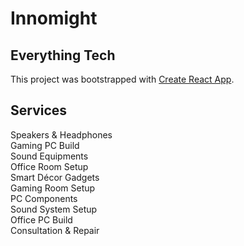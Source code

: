 # Innomight
## Everything Tech

This project was bootstrapped with [Create React App](https://github.com/facebook/create-react-app).

## Services

Speakers & Headphones <br />
Gaming PC Build <br />
Sound Equipments <br />
Office Room Setup <br />
Smart Décor Gadgets <br />
Gaming Room Setup <br />
PC Components <br />
Sound System Setup <br />
Office PC Build <br />
Consultation & Repair <br />

